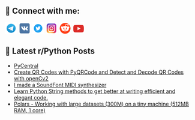 ## 🔎 Connect with me:
[<img src="https://github.com/bullbesh/bullbesh/blob/main/images/Telegram.png" width="32" height="32" />](https://t.me/bullbesh)
[<img src="https://github.com/bullbesh/bullbesh/blob/main/images/VK.png" width="32" height="32" />](https://vk.com/bullbesh)
[<img src="https://github.com/bullbesh/bullbesh/blob/main/images/Twitter.png" width="32" height="32" />](https://twitter.com/bullbesh1)
[<img src="https://github.com/bullbesh/bullbesh/blob/main/images/Instagram.png" width="32" height="32" />](https://www.instagram.com/bullbesh)
[<img src="https://github.com/bullbesh/bullbesh/blob/main/images/Reddit.png" width="32" height="32" />](https://www.reddit.com/user/bullbesh)
[<img src="https://github.com/bullbesh/bullbesh/blob/main/images/YouTube.png" width="32" height="32" />](https://www.youtube.com/channel/UCtfjRs6uzgq5mfm8S06WTcg)

## 📕 Latest r/Python Posts
<!-- BLOG-POST-LIST:START -->
- [PyCentral](https://www.reddit.com/r/Python/comments/103405g/pycentral/)
- [Create QR Codes with PyQRCode and Detect and Decode QR Codes with openCv2](https://www.reddit.com/r/Python/comments/1033emu/create_qr_codes_with_pyqrcode_and_detect_and/)
- [I made a SoundFont MIDI synthesizer](https://www.reddit.com/r/Python/comments/1032r08/i_made_a_soundfont_midi_synthesizer/)
- [Learn Python String methods to get better at writing efficient and elegant code.](https://www.reddit.com/r/Python/comments/1031ypo/learn_python_string_methods_to_get_better_at/)
- [Polars - Working with large datasets &lpar;300M&rpar; on a tiny machine &lpar;512MB RAM, 1 core&rpar;](https://www.reddit.com/r/Python/comments/1031ies/polars_working_with_large_datasets_300m_on_a_tiny/)
<!-- BLOG-POST-LIST:END -->
